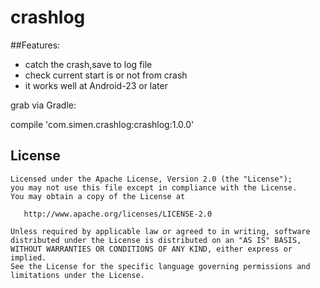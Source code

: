 # crashlog

##Features:
* catch the crash,save to log file
* check current start is or not from crash
* it works well at Android-23 or later

grab via Gradle:

compile 'com.simen.crashlog:crashlog:1.0.0'

License
--------

    Licensed under the Apache License, Version 2.0 (the "License");
    you may not use this file except in compliance with the License.
    You may obtain a copy of the License at

       http://www.apache.org/licenses/LICENSE-2.0

    Unless required by applicable law or agreed to in writing, software
    distributed under the License is distributed on an "AS IS" BASIS,
    WITHOUT WARRANTIES OR CONDITIONS OF ANY KIND, either express or implied.
    See the License for the specific language governing permissions and
    limitations under the License.